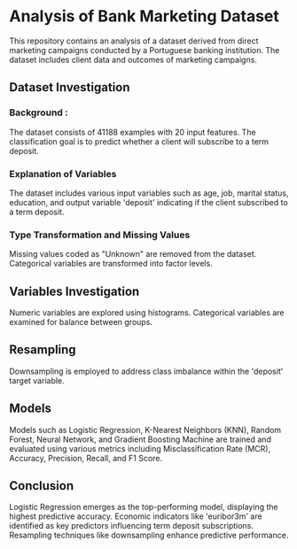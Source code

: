 # Analysis of Bank Marketing Dataset

This repository contains an analysis of a dataset derived from direct marketing campaigns conducted by a Portuguese banking institution. The dataset includes client data and outcomes of marketing campaigns.

## Dataset Investigation
### Background : 
The dataset consists of 41188 examples with 20 input features. The classification goal is to predict whether a client will subscribe to a term deposit.

### Explanation of Variables
The dataset includes various input variables such as age, job, marital status, education, and output variable 'deposit' indicating if the client subscribed to a term deposit.

### Type Transformation and Missing Values
Missing values coded as "Unknown" are removed from the dataset. Categorical variables are transformed into factor levels.

## Variables Investigation
Numeric variables are explored using histograms. Categorical variables are examined for balance between groups.

## Resampling
Downsampling is employed to address class imbalance within the 'deposit' target variable.

## Models
Models such as Logistic Regression, K-Nearest Neighbors (KNN), Random Forest, Neural Network, and Gradient Boosting Machine are trained and evaluated using various metrics including Misclassification Rate (MCR), Accuracy, Precision, Recall, and F1 Score.

## Conclusion
Logistic Regression emerges as the top-performing model, displaying the highest predictive accuracy. Economic indicators like 'euribor3m' are identified as key predictors influencing term deposit subscriptions. Resampling techniques like downsampling enhance predictive performance.
